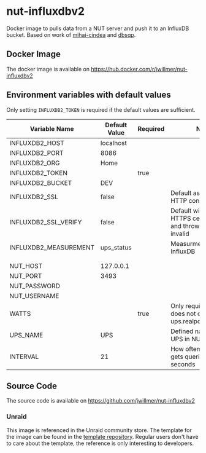 # nut-influxdbv2
Docker image to pulls data from a NUT server and push it to an InfluxDB bucket. Based on work of [mihai-cindea](https://github.com/mihai-cindea/nut-influxdb-exporter) and [dbsqp](https://github.com/dbsqp/nut-influxdbv2).

## Docker Image 

The docker image is available on https://hub.docker.com/r/jwillmer/nut-influxdbv2

## Environment variables with default values
Only setting `INFLUXDB2_TOKEN` is required if the default values are sufficient.

| Variable Name        | Default Value           | Required  | Note |
| -------------------- | ----------------------- | --------- | ---- |
| INFLUXDB2_HOST       | localhost               |           |      |
| INFLUXDB2_PORT       | 8086                    |           |      |
| INFLUXDB2_ORG        | Home                    |           |      |
| INFLUXDB2_TOKEN      |                         | true      |      |
| INFLUXDB2_BUCKET     | DEV                     |           |      |
| INFLUXDB2_SSL        | false                   |           | Default assumes HTTP connection |
| INFLUXDB2_SSL_VERIFY | false                   |           | Default will validate HTTPS certificates and throw an error if invalid |
| INFLUXDB2_MEASUREMENT| ups_status              |           | Measurment name in InfluxDB |
|                      |                         |           |      |
|                      |                         |           |      |
| NUT_HOST             | 127.0.0.1               |           |      |
| NUT_PORT             | 3493                    |           |      |
| NUT_PASSWORD         |                         |           |      |
| NUT_USERNAME         |                         |           |      |
| WATTS                |                         | true      | Only required if UPS does not output ups.realpower.nominal |
| UPS_NAME             | UPS                     |           | Defined name of the UPS in NUT |
| INTERVAL             | 21                      |           | How often the UPS gets queried in seconds |

## Source Code
The source code is available on https://github.com/jwillmer/nut-influxdbv2

### Unraid
This image is referenced in the Unraid community store. The template for the image can be found in the [template repository](https://github.com/jwillmer/unraid-templates). Regular users don't have to care about the template, the reference is only interesting to developers.